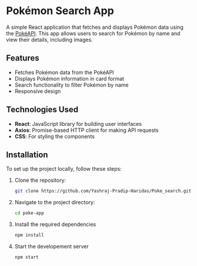 # Pokémon Search App

A simple React application that fetches and displays Pokémon data using the [PokéAPI](https://pokeapi.co). This app allows users to search for Pokémon by name and view their details, including images.

## Features

- Fetches Pokémon data from the PokéAPI
- Displays Pokémon information in card format
- Search functionality to filter Pokémon by name
- Responsive design

## Technologies Used

- **React**: JavaScript library for building user interfaces
- **Axios**: Promise-based HTTP client for making API requests
- **CSS**: For styling the components

## Installation

To set up the project locally, follow these steps:

1. Clone the repository:

   ```bash
   git clone https://github.com/Yashraj-Pradip-Haridas/Poke_search.git
2. Navigate to the project directory:
   ```bash
   cd poke-app
3. Install the required dependencies
   ```bash
   npm install
4. Start the developement server
   ```bash
   npm start 
